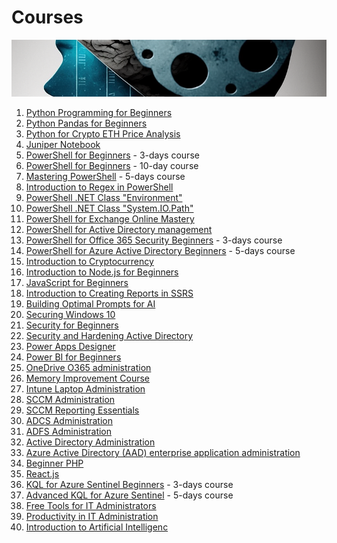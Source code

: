 # Courses

![Courses](https://github.com/voytas75/Courses/blob/master/images/brain_development.png?raw=true)

1. [Python Programming for Beginners](courses/Python_Programming_for_Beginners.md)
2. [Python Pandas for Beginners](/courses/Python_Pandas_for_Beginners.md)
3. [Python for Crypto ETH Price Analysis](/courses/Python_for_Crypto_ETH_Price_Analysis.md)
4. [Juniper Notebook](https://voytas75.github.io/JupyterNotebookLearn/)
5. [PowerShell for Beginners](/courses/PowerShell_for_Beginners_A_Comprehensive_3-Day_Guide_to_Automating_Tasks_and_Scripting.md) - 3-days course
6. [PowerShell for Beginners](/courses/PowerShell_for_Beginners.md) - 10-day course
7. [Mastering PowerShell](/courses/Mastering_PowerShell_Advanced_Techniques_for_Efficient_Automation_and_Scripting.md) - 5-days course
8. [Introduction to Regex in PowerShell](./courses/Introduction_to_Regex_in_PowerShell.md)
9. [PowerShell .NET Class "Environment"](./courses/PowerShell_NET_Class_Environment.md)
10. [PowerShell .NET Class "System.IO.Path"](./courses/PowerShell_NET_Class_System_IO_Path.md)
11. [PowerShell for Exchange Online Mastery](/courses/PowerShell_for_Exchange_Online_Mastery.md)
12. [PowerShell for Active Directory management](/courses/PowerShell_for_Active_Directory_management.md)
13. [PowerShell for Office 365 Security Beginners](/courses/PowerShell_for_Office_365_Security_Beginners_Enhancing_Security_and_Compliance_with_PowerShell.md) - 3-days course
14. [PowerShell for Azure Active Directory Beginners](courses/PowerShell_for_Azure_Active_Directory_Beginners_Mastering_Azure_AD_Management_and_Automation.md) - 5-days course
15. [Introduction to Cryptocurrency](courses/Introduction_to_Cryptocurrency.md)
16. [Introduction to Node.js for Beginners](courses/Introduction_to_Node.js_for_Beginners.md)
17. [JavaScript for Beginners](courses/JavaScript_for_Beginners.md)
18. [Introduction to Creating Reports in SSRS](courses/Introduction_to_Creating_Reports_in_SSRS.md)
19. [Building Optimal Prompts for AI](courses/Building_Optimal_Prompts_for_AI.md)
20. [Securing Windows 10](courses/Securing_Windows_10.md)
21. [Security for Beginners](courses/Security.md)
22. [Security and Hardening Active Directory](courses/Security_and_Hardening_Active_Directory.md)
23. [Power Apps Designer](courses/Power_Apps_Designer.md)
24. [Power BI for Beginners](courses/Power_BI_for_Beginners.md)
25. [OneDrive O365 administration](courses/OneDrive_O365_administration.md)
26. [Memory Improvement Course](courses/Memory_Improvement.md)
27. [Intune Laptop Administration](courses/Intune_Laptop_Administration.md)
28. [SCCM Administration](courses/SCCM_Administration.md)
29. [SCCM Reporting Essentials](courses/SCCM_Reporting_Essentials.md)
30. [ADCS Administration](courses/ADCS_Administration.md)
31. [ADFS Administration](courses/ADFS_Administration.md)
32. [Active Directory Administration](courses/Active_Directory_Administration.md)
33. [Azure Active Directory (AAD) enterprise application administration](courses/Azure_Active_Directory_AAD_enterprise_application_administration.md)
34. [Beginner PHP](courses/Beginner_PHP.md)
35. [React.js](courses/React.js.md)
36. [KQL for Azure Sentinel Beginners](courses/KQL_for_Azure_Sentinel_Beginners_Mastering_Querying_and_Analytics_in_Azure_Sentinel.md) - 3-days course
37. [Advanced KQL for Azure Sentinel](courses/Advanced_KQL_for_Azure_Sentinel_Mastering_Querying_and_Analytics_in_Azure_Sentinel.md) - 5-days course
38. [Free Tools for IT Administrators](./courses/Free_Tools_for_IT_Administrators.md)
39. [Productivity in IT Administration](./courses/Productivity_in_IT_Administration.md)
40. [Introduction to Artificial Intelligenc](./courses/Introduction_to_Artificial_Intelligence.md)

